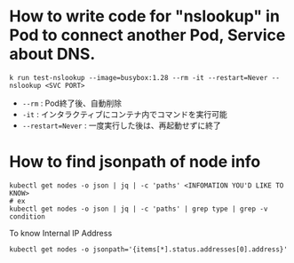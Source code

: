 # How to write code for "nslookup" in Pod to connect another Pod, Service about DNS.
```
k run test-nslookup --image=busybox:1.28 --rm -it --restart=Never -- nslookup <SVC PORT> 
```
- ```--rm``` : Pod終了後、自動削除
- ```-it``` : インタラクティブにコンテナ内でコマンドを実行可能
- ```--restart=Never``` : 一度実行した後は、再起動せずに終了

# How to find jsonpath of node info
```
kubectl get nodes -o json | jq | -c 'paths' <INFOMATION YOU'D LIKE TO KNOW>
# ex
kubectl get nodes -o json | jq | -c 'paths' | grep type | grep -v condition
```
To know Internal IP Address
```
kubectl get nodes -o jsonpath='{items[*].status.addresses[0].address}'
```
